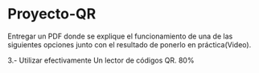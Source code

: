# Proyecto-QR

Entregar un PDF donde se explique el funcionamiento de una de las siguientes opciones junto con el resultado de ponerlo en práctica(Video).

3.- Utilizar efectivamente Un lector de códigos QR. 80%
